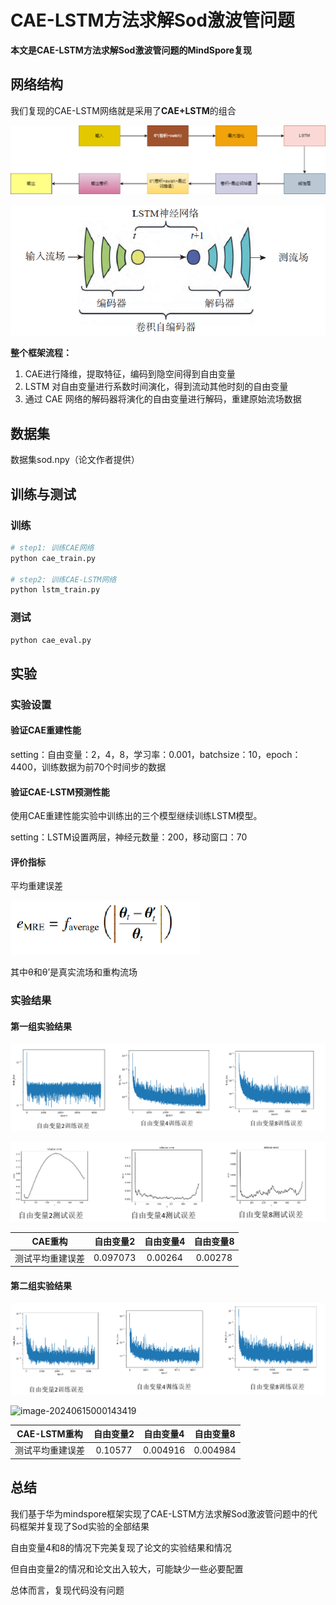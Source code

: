 # CAE-LSTM方法求解Sod激波管问题

**本文是CAE-LSTM方法求解Sod激波管问题的MindSpore复现**

## 网络结构

我们复现的CAE-LSTM网络就是采用了**CAE+LSTM**的组合

![image-20240614223804960](reademe.assets/image-20240614223804960.png)

![image-20240614223659309](reademe.assets/image-20240614223659309.png)

**整个框架流程：**

1. CAE进行降维，提取特征，编码到隐空间得到自由变量
2. LSTM 对自由变量进行系数时间演化，得到流动其他时刻的自由变量
3. 通过 CAE 网络的解码器将演化的自由变量进行解码，重建原始流场数据



## 数据集

数据集sod.npy（论文作者提供）



## 训练与测试

### 训练

```python
# step1: 训练CAE网络
python cae_train.py 

# step2: 训练CAE-LSTM网络
python lstm_train.py
```

### 测试

```python
python cae_eval.py 
```



## 实验

### 实验设置

#### 验证CAE重建性能

setting：自由变量：2，4，8，学习率：0.001，batchsize：10，epoch：4400，训练数据为前70个时间步的数据

#### 验证CAE-LSTM预测性能

使用CAE重建性能实验中训练出的三个模型继续训练LSTM模型。

setting：LSTM设置两层，神经元数量：200，移动窗口：70



#### 评价指标

平均重建误差

<img src="reademe.assets/image-20240614224023454.png" alt="image-20240614224023454" style="zoom:67%;" /> 

其中θ和θ’是真实流场和重构流场

### 实验结果

#### 第一组实验结果

![image-20240614232437619](reademe.assets/image-20240614232437619.png)

![image-20240614232455393](reademe.assets/image-20240614232455393.png)

|   **CAE**重构    | **自由变量**2 | **自由变量**4 | **自由变量**8 |
| :--------------: | :-----------: | :-----------: | :-----------: |
| 测试平均重建误差 |   0.097073    |    0.00264    |    0.00278    |

#### 第二组实验结果

![image-20240614224356362](reademe.assets/image-20240614224356362.png)

![image-20240615000143419](readme.assets/image-20240615000143419.png)

| **CAE-LSTM**重构 | **自由变量**2 | **自由变量4** | **自由变量8** |
| :--------------: | :-----------: | :-----------: | :-----------: |
| 测试平均重建误差 |    0.10577    |   0.004916    |   0.004984    |

## 总结

我们基于华为mindspore框架实现了CAE-LSTM方法求解Sod激波管问题中的代码框架并复现了Sod实验的全部结果

自由变量4和8的情况下完美复现了论文的实验结果和情况

但自由变量2的情况和论文出入较大，可能缺少一些必要配置

总体而言，复现代码没有问题

